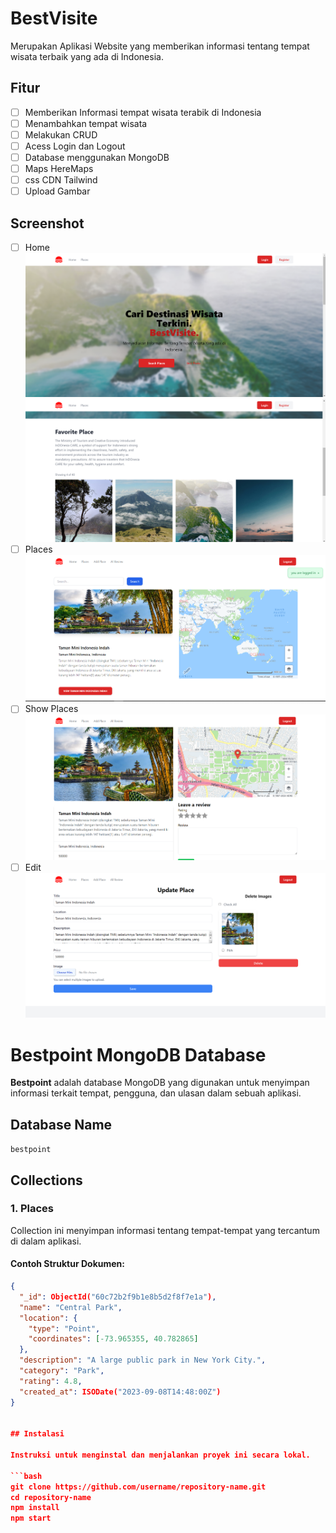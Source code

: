 # BestVisite

Merupakan Aplikasi Website yang memberikan informasi tentang tempat wisata terbaik yang ada di Indonesia.

## Fitur

- [ ] Memberikan Informasi tempat wisata terabik di Indonesia
- [ ] Menambahkan tempat wisata
- [ ] Melakukan CRUD
- [ ] Acess Login dan Logout
- [ ] Database menggunakan MongoDB
- [ ] Maps HereMaps
- [ ] css CDN Tailwind
- [ ] Upload Gambar

## Screenshot
- [ ] Home
![Tampilan Home](./screenshot/1.png)
![Tampilan Home](./screenshot/2.png)
- [ ] Places
![Tampilan Home](./screenshot/3.png)
- [ ] Show Places
![Tampilan Home](./screenshot/4.png)
- [ ] Edit
![Tampilan Home](./screenshot/5.png)

# Bestpoint MongoDB Database

**Bestpoint** adalah database MongoDB yang digunakan untuk menyimpan informasi terkait tempat, pengguna, dan ulasan dalam sebuah aplikasi.

## Database Name
`bestpoint`

## Collections

### 1. **Places**
Collection ini menyimpan informasi tentang tempat-tempat yang tercantum di dalam aplikasi.

#### Contoh Struktur Dokumen:
```json
{
  "_id": ObjectId("60c72b2f9b1e8b5d2f8f7e1a"),
  "name": "Central Park",
  "location": {
    "type": "Point",
    "coordinates": [-73.965355, 40.782865]
  },
  "description": "A large public park in New York City.",
  "category": "Park",
  "rating": 4.8,
  "created_at": ISODate("2023-09-08T14:48:00Z")
}


## Instalasi

Instruksi untuk menginstal dan menjalankan proyek ini secara lokal.

```bash
git clone https://github.com/username/repository-name.git
cd repository-name
npm install
npm start

